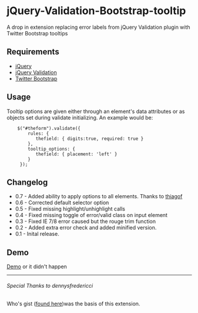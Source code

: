 jQuery-Validation-Bootstrap-tooltip
===================================

A drop in extension replacing error labels from jQuery Validation plugin with Twitter Bootstrap tooltips

Requirements
-------------
* [jQuery](http://jquery.com/)
* [jQuery Validation](http://jqueryvalidation.org/) 
* [Twitter Bootstrap](http://getbootstrap.com/)  


Usage
------
Tooltip options are given either through an element's data attributes or as objects set during validate initializing.  An example would be:

        $("#theform").validate({
            rules: {     
               thefield: { digits:true, required: true } 
            },
            tooltip_options: {
               thefield: { placement: 'left' }
            }
         });
           
Changelog
-----
* 0.7 - Added ability to apply options to all elements. Thanks to [thiagof](https://github.com/thiagof)
* 0.6 - Corrected default selector option 
* 0.5 - Fixed missing highlight/unhighlight calls
* 0.4 - Fixed missing toggle of error/valid class on input element  
* 0.3 - Fixed IE 7/8 error caused but the rouge trim function
* 0.2 - Added extra error check and added minified version.
* 0.1 - Inital release.
        
Demo
-----
[Demo](http://thrilleratplay.github.io/jquery-validation-bootstrap-tooltip/) or it didn't happen

* * *     
###### Special Thanks to dennysfredericci
Who's gist ([found here](https://gist.github.com/dennysfredericci/3030983))was the basis of this extension. 

